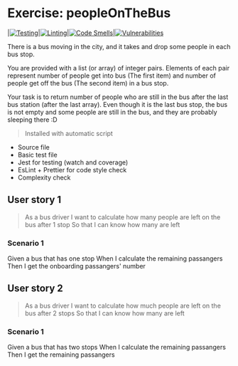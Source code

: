 # Exercise: peopleOnTheBus
|[![Testing](https://github.com/sfruzsi/peopleOnTheBus/actions/workflows/test.yml/badge.svg)](https://github.com/sfruzsi/peopleOnTheBus/actions/workflows/test.yml)|[![Linting](https://github.com/sfruzsi/peopleOnTheBus/actions/workflows/lint.yml/badge.svg)](https://github.com/sfruzsi/peopleOnTheBus/actions/workflows/lint.yml)|[![Code Smells](https://sonarcloud.io/api/project_badges/measure?project=sfruzsi_peopleOnTheBus&metric=code_smells)](https://sonarcloud.io/summary/new_code?id=sfruzsi_peopleOnTheBus)|[![Vulnerabilities](https://sonarcloud.io/api/project_badges/measure?project=sfruzsi_peopleOnTheBus&metric=vulnerabilities)](https://sonarcloud.io/summary/new_code?id=sfruzsi_peopleOnTheBus)

There is a bus moving in the city, and it takes and drop some people in each bus stop.

You are provided with a list (or array) of integer pairs.
Elements of each pair represent number of people get into bus (The first item) and number of people get off the bus (The second item) in a bus stop.

Your task is to return number of people who are still in the bus after the last bus station (after the last array). Even though it is the last bus stop, the bus is not empty and some people are still in the bus, and they are probably sleeping there :D

> Installed with automatic script
- Source file
- Basic test file
- Jest for testing (watch and coverage)
- EsLint + Prettier for code style check
- Complexity check

## User story 1
> As a bus driver
> I want to calculate how many people are left on the bus after 1 stop
> So that I can know how many are left

### Scenario 1
Given a bus that has one stop
When I calculate the remaining passangers
Then I get the onboarding passangers' number

## User story 2
> As a bus driver
> I want to calculate how much people are left on the bus after 2 stops
> So that I can know how many are left

### Scenario 1
Given a bus that has two stops
When I calculate the remaining passangers
Then I get the remaining passangers
